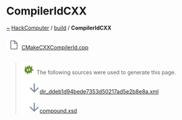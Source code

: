 <a id="compileridcxx"></a>
<h1>CompilerIdCXX</h1>
<a id="dir_ddeb1d94bede7353d50217ad5e2b8e8a"></a>
<a href="https://github.com/CharlesCarley/HackComputer#~">~</a>
<a href="index.md#index">HackComputer</a>
<span class="inline-text">/</span>
<a href="dir_4fef79e7177ba769987a8da36c892c5f.md#build">build</a>
<span class="inline-text">/</span>
<span class="bold-text"><b>CompilerIdCXX</b></span>
<br/>
<br/>
<span class="icon-list-item"><a href="https://github.com/CharlesCarley/HackComputer/blob/master/build/CMakeFiles/3.18.3/CompilerIdCXX/CMakeCXXCompilerId.cpp#L1" class="icon-list-item"><img src="../images/file.svg" class="icon-list-item"/><span class="icon-list-item">CMakeCXXCompilerId.cpp</span>
</a>
</span>
<br/>
<br/>
<blockquote>
<img src="../images/debug.svg"/><span class="inline-text">The following sources were used to generate this page.</span>
<br/>
<span class="icon-list-item"><a href="../xml/dir_ddeb1d94bede7353d50217ad5e2b8e8a.xml#L1" class="icon-list-item"><img src="../images/lookInside.svg" class="icon-list-item"/><span class="icon-list-item">dir_ddeb1d94bede7353d50217ad5e2b8e8a.xml</span>
</a>
</span>
<br/>
<span class="icon-list-item"><a href="../xml/compound.xsd#L1" class="icon-list-item"><img src="../images/lookInside.svg" class="icon-list-item"/><span class="icon-list-item">compound.xsd</span>
</a>
</span>
</blockquote>
</div>
</div>
</body>
</html>
